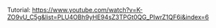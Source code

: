 Tutorial: https://www.youtube.com/watch?v=K-ZO9vU_C5g&list=PLU4OBh9yHE94sZ3TPGt0QG_PIwrZ1QF6i&index=6
